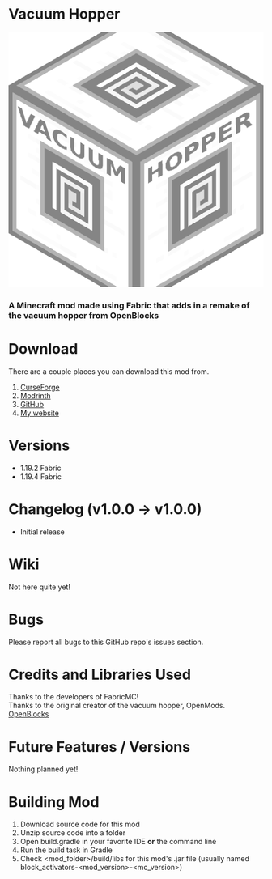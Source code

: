 # Vacuum Hopper
![Mod icon](/src/main/resources/assets/vacuumhopper/icon.png "Mod icon")
### A Minecraft mod made using Fabric that adds in a remake of the vacuum hopper from OpenBlocks

# Download
There are a couple places you can download this mod from.
1. [CurseForge](https://www.curseforge.com/minecraft/mc-mods/vacuum-hopper)
2. [Modrinth](https://modrinth.com/mod/vacuum_hopper)
3. [GitHub](https://github.com/Gitko01/VacuumHopper/releases)
4. [My website](https://gitko01.github.io)

# Versions
- 1.19.2 Fabric
- 1.19.4 Fabric

# Changelog (v1.0.0 -> v1.0.0)
- Initial release

# Wiki
Not here quite yet!

# Bugs
Please report all bugs to this GitHub repo's issues section.

# Credits and Libraries Used
Thanks to the developers of FabricMC!  
Thanks to the original creator of the vacuum hopper, OpenMods.  
[OpenBlocks](https://www.curseforge.com/minecraft/mc-mods/openblocks)


# Future Features / Versions
Nothing planned yet!

# Building Mod
1. Download source code for this mod
2. Unzip source code into a folder
3. Open build.gradle in your favorite IDE __or__ the command line
4. Run the build task in Gradle
5. Check <mod_folder>/build/libs for this mod's .jar file (usually named block_activators-<mod_version>-<mc_version>)